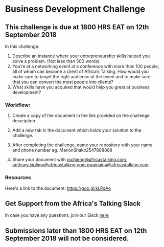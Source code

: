 # Business Development Challenge

## This challenge is due at 1800 HRS EAT on 12th September 2018

In this challenge:

1. Describe an instance where your entrepreneurship skills helped you solve a problem. (Not less than 500 words)
2. You’re at a networking event at a conference with more than 100 people, all of whom can become a client of Africa’s Talking. How would you make sure to target the right audience at the event and to make sure that you can convert the most people into clients?
3. What skills have you acquired that would help you great at business development?


### Workflow:
1. Create a copy of the document in the link provided on the challenge description.

2. Add a new tab in the document which holds your solution to the challenge.

3. After completing the challenge, name your repository with your name and phone number eg. MarionShako2547888888

4. Share your document with rochieng@africastalking.com, anthony.kiplimo@africastalking.com,ewainaina@africastalking.com.


### Resources

Here's a link to the document: https://goo.gl/sLPsAo

## Get Support from the Africa's Talking Slack
In case you have any questions, join our Slack [here](https://slackin-africastalking.now.sh/)

## Submissions later than 1800 HRS EAT on 12th September 2018 will not be considered.
